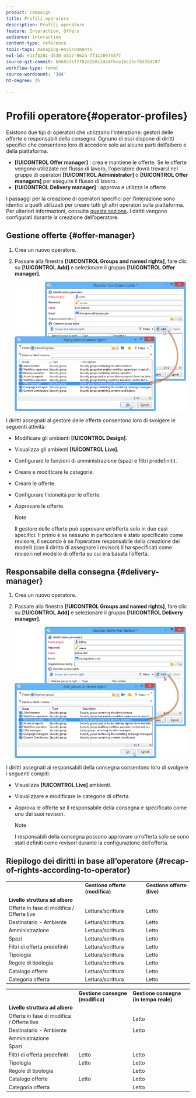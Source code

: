 ```yaml
---
product: campaign
title: Profili operatore
description: Profili operatore
feature: Interaction, Offers
audience: interaction
content-type: reference
topic-tags: managing-environments
exl-id: e11fb28c-d530-45a2-862a-ff1c20975577
source-git-commit: b666535f7f82d1b8c2da4fbce1bc25cf8d39d187
workflow-type: tm+mt
source-wordcount: '384'
ht-degree: 2%

---
```


# Profili operatore{#operator-profiles}



Esistono due tipi di operatori che utilizzano l’interazione: gestori delle offerte e responsabili della consegna. Ognuno di essi dispone di diritti specifici che consentono loro di accedere solo ad alcune parti dell’albero e della piattaforma.

* **[!UICONTROL Offer manager]** : crea e mantiene le offerte. Se le offerte vengono utilizzate nel flusso di lavoro, l&#39;operatore dovrà trovarsi nel gruppo di operatori **[!UICONTROL Administrator]** o **[!UICONTROL Offer managers]** per eseguire il flusso di lavoro.
* **[!UICONTROL Delivery manager]** : approva e utilizza le offerte

I passaggi per la creazione di operatori specifici per l’interazione sono identici a quelli utilizzati per creare tutti gli altri operatori sulla piattaforma. Per ulteriori informazioni, consulta [questa sezione](../../platform/using/access-management.md). I diritti vengono configurati durante la creazione dell’operatore.

## Gestione offerte {#offer-manager}

1. Crea un nuovo operatore.
1. Passare alla finestra **[!UICONTROL Groups and named rights]**, fare clic su **[!UICONTROL Add]** e selezionare il gruppo **[!UICONTROL Offer manager]**.

   ![](assets/offer_operators_create_001.png)

I diritti assegnati al gestore delle offerte consentono loro di svolgere le seguenti attività:

* Modificare gli ambienti **[!UICONTROL Design]**.
* Visualizza gli ambienti **[!UICONTROL Live]**.
* Configurare le funzioni di amministrazione (spazi e filtri predefiniti).
* Creare e modificare le categorie.
* Creare le offerte.
* Configurare l’idoneità per le offerte.
* Approvare le offerte.

  >[!NOTE]
  >
  >Il gestore delle offerte può approvare un’offerta solo in due casi specifici. Il primo è se nessuno in particolare è stato specificato come revisore, il secondo è se l’operatore responsabile della creazione dei modelli (con il diritto di assegnare i revisori) li ha specificati come revisori nel modello di offerta su cui era basata l’offerta.

## Responsabile della consegna {#delivery-manager}

1. Crea un nuovo operatore.
1. Passare alla finestra **[!UICONTROL Groups and named rights]**, fare clic su **[!UICONTROL Add]** e selezionare il gruppo **[!UICONTROL Delivery manager]**.

   ![](assets/offer_operators_create_002.png)

I diritti assegnati ai responsabili della consegna consentono loro di svolgere i seguenti compiti:

* Visualizza **[!UICONTROL Live]** ambienti.
* Visualizzare e modificare le categorie di offerta.
* Approva le offerte se il responsabile della consegna è specificato come uno dei suoi revisori.

  >[!NOTE]
  >
  >I responsabili della consegna possono approvare un’offerta solo se sono stati definiti come revisori durante la configurazione dell’offerta.

## Riepilogo dei diritti in base all’operatore {#recap-of-rights-according-to-operator}

<table> 
 <tbody> 
  <tr> 
   <td> </td> 
   <td> <strong>Gestione offerte (modifica)</strong><br /> </td> 
   <td> <strong>Gestione offerte (live)</strong><br /> </td> 
  </tr> 
  <tr> 
   <td> <strong>Livello struttura ad albero</strong><br /> </td> 
   <td> </td> 
   <td> </td> 
  </tr> 
  <tr> 
   <td> Offerte in fase di modifica / Offerte live<br /> </td> 
   <td> Lettura/scrittura<br /> </td> 
   <td> Letto<br /> </td> 
  </tr> 
  <tr> 
   <td> Destinatario - Ambiente<br /> </td> 
   <td> Lettura/scrittura<br /> </td> 
   <td> Letto<br /> </td> 
  </tr> 
  <tr> 
   <td> Amministrazione<br /> </td> 
   <td> Lettura/scrittura<br /> </td> 
   <td> Letto<br /> </td> 
  </tr> 
  <tr> 
   <td> Spazi<br /> </td> 
   <td> Lettura/scrittura<br /> </td> 
   <td> Letto<br /> </td> 
  </tr> 
  <tr> 
   <td> Filtri di offerta predefiniti<br /> </td> 
   <td> Lettura/scrittura<br /> </td> 
   <td> Letto<br /> </td> 
  </tr> 
  <tr> 
   <td> Tipologia<br /> </td> 
   <td> Lettura/scrittura<br /> </td> 
   <td> Letto<br /> </td> 
  </tr> 
  <tr> 
   <td> Regole di tipologia<br /> </td> 
   <td> Lettura/scrittura<br /> </td> 
   <td> Letto<br /> </td> 
  </tr> 
  <tr> 
   <td> Catalogo offerte<br /> </td> 
   <td> Lettura/scrittura<br /> </td> 
   <td> Letto<br /> </td> 
  </tr> 
  <tr> 
   <td> Categoria offerta<br /> </td> 
   <td> Lettura/scrittura<br /> </td> 
   <td> Letto<br /> </td> 
  </tr> 
 </tbody> 
</table>

<table> 
 <tbody> 
  <tr> 
   <td> </td> 
   <td> <strong>Gestione consegne (modifica)</strong><br /> </td> 
   <td> <strong>Gestione consegne (in tempo reale)</strong><br /> </td> 
  </tr> 
  <tr> 
   <td> <strong>Livello struttura ad albero</strong><br /> </td> 
   <td> </td> 
   <td> </td> 
  </tr> 
  <tr> 
   <td> Offerte in fase di modifica / Offerte live<br /> </td> 
   <td> </td> 
   <td> Letto<br /> </td> 
  </tr> 
  <tr> 
   <td> Destinatario - Ambiente<br /> </td> 
   <td> </td> 
   <td> Letto<br /> </td> 
  </tr> 
  <tr> 
   <td> Amministrazione<br /> </td> 
   <td> </td> 
   <td> </td> 
  </tr> 
  <tr> 
   <td> Spazi<br /> </td> 
   <td> </td> 
   <td> </td> 
  </tr> 
  <tr> 
   <td> Filtri di offerta predefiniti<br /> </td> 
   <td> Letto<br /> </td> 
   <td> Letto<br /> </td> 
  </tr> 
  <tr> 
   <td> Tipologia<br /> </td> 
   <td> Letto<br /> </td> 
   <td> Letto<br /> </td> 
  </tr> 
  <tr> 
   <td> Regole di tipologia<br /> </td> 
   <td> </td> 
   <td> Letto<br /> </td> 
  </tr> 
  <tr> 
   <td> Catalogo offerte<br /> </td> 
   <td> Letto<br /> </td> 
   <td> Letto<br /> </td> 
  </tr> 
  <tr> 
   <td> Categoria offerta<br /> </td> 
   <td> </td> 
   <td> Letto<br /> </td> 
  </tr> 
 </tbody> 
</table>
